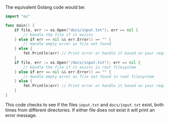 The equivalent Golang code would be:

```go
import "os"

func main() {
    if file, err := os.Open("docs/input.txt"); err == nil { 
        // Handle the file if it exists
    } else if err == nil && err.Error() == "" {
        // Handle empty error as file not found
    } else {
        fmt.Println(err) // Print error or handle it based on your requirements
    }
    if file, err := os.Open("/docs/input.txt"); err == nil { 
        // Handle the file if it exists in root filesystem
    } else if err == nil && err.Error() == "" {
        // Handle empty error as file not found in root filesystem
    } else {
        fmt.Println(err) // Print error or handle it based on your requirements
    }
}
```
This code checks to see if the files `input.txt` and `docs/input.txt` exist, both times from different directories. If either file does not exist it will print an error message.
